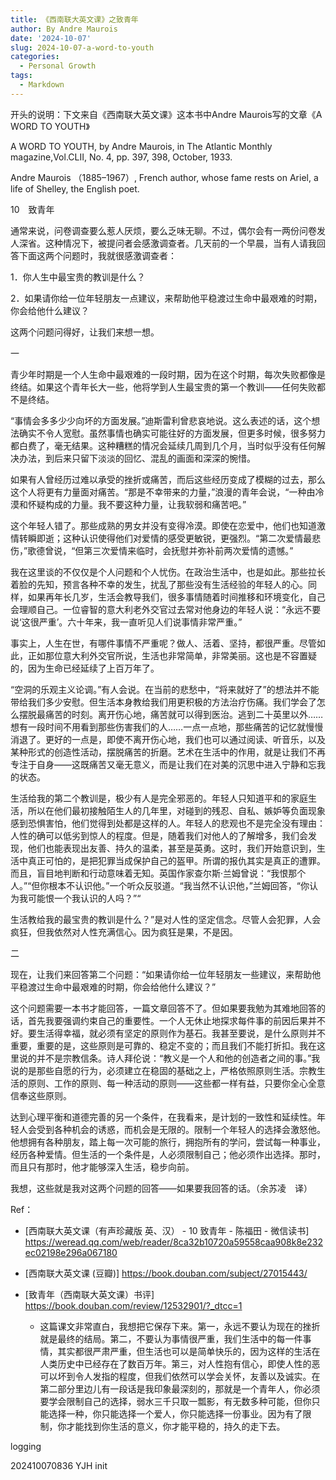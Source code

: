 ```yaml
---
title: 《西南联大英文课》之致青年
author: By Andre Maurois
date: '2024-10-07'
slug: 2024-10-07-a-word-to-youth
categories:
  - Personal Growth
tags:
  - Markdown
---
```

开头的说明：下文来自《西南联大英文课》这本书中Andre Maurois写的文章《A WORD TO YOUTH》

A WORD TO YOUTH, by Andre Maurois, in The Atlantic Monthly magazine,Vol.CLII, No. 4, pp. 397, 398, October, 1933.

Andre Maurois （1885–1967）, French author, whose fame rests on Ariel, a life of Shelley, the English poet.



10　致青年

通常来说，问卷调查要么惹人厌烦，要么乏味无聊。不过，偶尔会有一两份问卷发人深省。这种情况下，被提问者会感激调查者。几天前的一个早晨，当有人请我回答下面这两个问题时，我就很感激调查者：

1．你人生中最宝贵的教训是什么？

2．如果请你给一位年轻朋友一点建议，来帮助他平稳渡过生命中最艰难的时期，你会给他什么建议？

这两个问题问得好，让我们来想一想。



一

青少年时期是一个人生命中最艰难的一段时期，因为在这个时期，每次失败都像是终结。如果这个青年长大一些，他将学到人生最宝贵的第一个教训——任何失败都不是终结。

“事情会多多少少向坏的方面发展。”迪斯雷利曾悲哀地说。这么表述的话，这个想法确实不令人宽慰。虽然事情也确实可能往好的方面发展，但更多时候，很多努力都白费了，毫无结果。这种糟糕的情况会延续几周到几个月，当时似乎没有任何解决办法，到后来只留下淡淡的回忆、混乱的画面和深深的惋惜。

如果有人曾经历过难以承受的挫折或痛苦，而后这些经历变成了模糊的过去，那么这个人将更有力量面对痛苦。“那是不幸带来的力量，”浪漫的青年会说，“一种由冷漠和怀疑构成的力量。我不要这种力量，让我软弱和痛苦吧。”

这个年轻人错了。那些成熟的男女并没有变得冷漠。即使在恋爱中，他们也知道激情转瞬即逝；这种认识使得他们对爱情的感受更敏锐，更强烈。“第二次爱情最悲伤，”歌德曾说，“但第三次爱情来临时，会抚慰并弥补前两次爱情的遗憾。”

我在这里谈的不仅仅是个人问题和个人忧伤。在政治生活中，也是如此。那些拉长着脸的先知，预言各种不幸的发生，扰乱了那些没有生活经验的年轻人的心。同样，如果再年长几岁，生活会教导我们，很多事情随着时间推移和环境变化，自己会理顺自己。一位睿智的意大利老外交官过去常对他身边的年轻人说：“永远不要说‘这很严重’。六十年来，我一直听见人们说事情非常严重。”

事实上，人生在世，有哪件事情不严重呢？做人、活着、坚持，都很严重。尽管如此，正如那位意大利外交官所说，生活也非常简单，非常美丽。这也是不容置疑的，因为生命已经延续了上百万年了。

“空洞的乐观主义论调。”有人会说。在当前的悲愁中，“将来就好了”的想法并不能带给我们多少安慰。但生活本身教给我们用更积极的方法治疗伤痛。我们学会了怎么摆脱最痛苦的时刻。离开伤心地，痛苦就可以得到医治。逃到二十英里以外……想有一段时间不用看到那些伤害我们的人……一点一点地，那些痛苦的记忆就慢慢消退了。更好的一点是，即使不离开伤心地，我们也可以通过阅读、听音乐，以及某种形式的创造性活动，摆脱痛苦的折磨。艺术在生活中的作用，就是让我们不再专注于自身——这既痛苦又毫无意义，而是让我们在对美的沉思中进入宁静和忘我的状态。

生活给我的第二个教训是，极少有人是完全邪恶的。年轻人只知道平和的家庭生活，所以在他们最初接触陌生人的几年里，对碰到的残忍、自私、嫉妒等负面现象感到恐惧害怕，他们觉得到处都是这样的人。年轻人的悲观也不是完全没有理由：人性的确可以低劣到惊人的程度。但是，随着我们对他人的了解增多，我们会发现，他们也能表现出友善、持久的温柔，甚至是英勇。这时，我们开始意识到，生活中真正可怕的，是把犯罪当成保护自己的盔甲。所谓的报仇其实是真正的遭罪。而且，盲目地判断和行动意味着无知。英国作家查尔斯·兰姆曾说：“我恨那个人。”“但你根本不认识他。”一个听众反驳道。“我当然不认识他，”兰姆回答，“你认为我可能恨一个我认识的人吗？”“

生活教给我的最宝贵的教训是什么？”是对人性的坚定信念。尽管人会犯罪，人会疯狂，但我依然对人性充满信心。因为疯狂是果，不是因。



二

现在，让我们来回答第二个问题：“如果请你给一位年轻朋友一些建议，来帮助他平稳渡过生命中最艰难的时期，你会给他什么建议？”

这个问题需要一本书才能回答，一篇文章回答不了。但如果要我勉为其难地回答的话，首先我要强调约束自己的重要性。一个人无休止地探求每件事的前因后果并不好。要生活得幸福，就必须有坚定的原则作为基石。我甚至要说，是什么原则并不重要，重要的是，这些原则是可靠的、稳定不变的；而且我们不能打折扣。我在这里说的并不是宗教信条。诗人拜伦说：“教义是一个人和他的创造者之间的事。”我说的是那些自愿的行为，必须建立在稳固的基础之上，严格依照原则生活。宗教生活的原则、工作的原则、每一种活动的原则——这些都一样有益，只要你全心全意信奉这些原则。

达到心理平衡和道德完善的另一个条件，在我看来，是计划的一致性和延续性。年轻人会受到各种机会的诱惑，而机会是无限的。限制一个年轻人的选择会激怒他。他想拥有各种朋友，踏上每一次可能的旅行，拥抱所有的学问，尝试每一种事业，经历各种爱情。但生活的一个条件是，人必须限制自己；他必须作出选择。那时，而且只有那时，他才能够深入生活，稳步向前。

我想，这些就是我对这两个问题的回答——如果要我回答的话。（余苏凌　译）



Ref：

- [西南联大英文课（有声珍藏版 英、汉） - 10 致青年 - 陈福田 - 微信读书] https://weread.qq.com/web/reader/8ca32b10720a59558caa908k8e232ec02198e296a067180
- [西南联大英文课 (豆瓣)] https://book.douban.com/subject/27015443/

- [致青年（西南联大英文课）书评] https://book.douban.com/review/12532901/?_dtcc=1
  - 这篇课文非常直白，我想把它保存下来。第一，永远不要认为现在的挫折就是最终的结局。第二，不要认为事情很严重，我们生活中的每一件事情，其实都很严肃严重，但生活也可以是简单快乐的，因为这样的生活在人类历史中已经存在了数百万年。第三，对人性抱有信心，即使人性的恶可以坏到令人发指的程度，但我们依然可以学会关怀，友善以及诚实。在第二部分里边儿有一段话是我印象最深刻的，那就是一个青年人，你必须要学会限制自己的选择，弱水三千只取一瓢影，有无数多种可能，但你只能选择一种，你只能选择一个爱人，你只能选择一份事业。因为有了限制，你才能找到你生活的意义，你才能平稳的，持久的走下去。

logging

202410070836 YJH init

